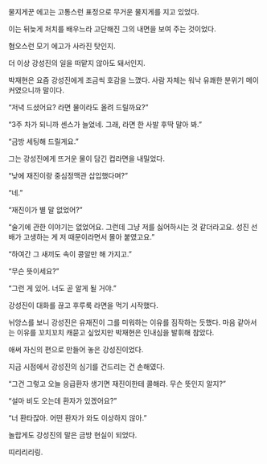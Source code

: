 물지게꾼 에고는 고통스런 표정으로 무거운 물지게를 지고 있었다.

이는 뒤늦게 처치를 배우느라 고단해진 그의 내면을 보여 주는 것이었다.

혐오스런 모기 에고가 사라진 탓인지.

더 이상 강성진의 일을 떠맡지 않아도 돼서인지.

박재현은 요즘 강성진에게 조금씩 호감을 느꼈다. 사람 자체는 워낙 유쾌한 분위기 메이커였으니까 말이다.

“저녁 드셨어요? 라면 물이라도 올려 드릴까요?”

“3주 차가 되니까 센스가 늘었네. 그래, 라면 한 사발 후딱 말아 봐.”

“금방 세팅해 드릴게요.”

그는 강성진에게 뜨거운 물이 담긴 컵라면을 내밀었다.

“낮에 재진이랑 중심정맥관 삽입했다며?”

“네.”

“재진이가 별 말 없었어?”

“술기에 관한 이야기는 없었어요. 그런데 그냥 저를 싫어하시는 것 같더라고요. 성진 선배가 고생하는 게 저 때문이라면서 몰아 붙였고요.”

“하여간 그 새끼도 속이 콩알만 해 가지고.”

“무슨 뜻이세요?”

“그런 게 있어. 너도 곧 알게 될 거야.”

강성진이 대화를 끊고 후루룩 라면을 먹기 시작했다.

뉘앙스를 보니 강성진은 유재진이 그를 미워하는 이유를 짐작하는 듯했다. 마음 같아서는 이유를 꼬치꼬치 캐묻고 싶었지만 박재현은 인내심을 발휘해 참았다.

애써 자신의 편으로 만들어 놓은 강성진이었다.

지금 시점에서 강성진의 심기를 건드리는 건 손해였다.

“그건 그렇고 오늘 응급환자 생기면 재진이한테 콜해라. 무슨 뜻인지 알지?”

“설마 비도 오는데 환자가 있겠어요?”

“너 환타잖아. 어떤 환자가 와도 이상하지 않아.”

놀랍게도 강성진의 말은 금방 현실이 되었다.

띠리리리링.